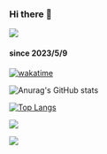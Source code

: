 ### Hi there 👋

<!--
**jason01180118/jason01180118** is a ✨ _special_ ✨ repository because its `README.md` (this file) appears on your GitHub profile.

Here are some ideas to get you started:

- 🔭 I’m currently working on ...
- 🌱 I’m currently learning ...
- 👯 I’m looking to collaborate on ...
- 🤔 I’m looking for help with ...
- 💬 Ask me about ...
- 📫 How to reach me: ...
- 😄 Pronouns: ...
- ⚡ Fun fact: ...
-->
![](https://komarev.com/ghpvc/?username=jason01180118)
#### since 2023/5/9
[![wakatime](https://wakatime.com/badge/user/c840f1c2-3545-478c-bd52-26a3b124d6ea.svg)](https://wakatime.com/@c840f1c2-3545-478c-bd52-26a3b124d6ea)

![Anurag's GitHub stats](https://github-readme-stats.vercel.app/api?username=jason01180118&count_private=true)

[![Top Langs](https://github-readme-stats.vercel.app/api/top-langs/?username=jason01180118&layout=compact&count_private=true)](https://github.com/anuraghazra/github-readme-stats)

![](https://wakatime.com/share/@jason01180118/677ae358-46c2-4e39-ac59-9820ca8b3bb1.svg)


![](https://hit.yhype.me/github/profile?user_id=73685101)


